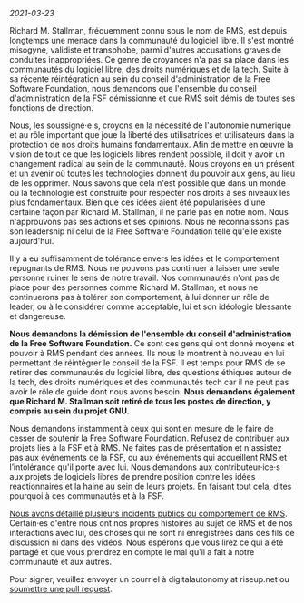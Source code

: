 *2021-03-23*

Richard M. Stallman, fréquemment connu sous le nom de RMS, est depuis longtemps une menace dans la communauté du logiciel libre. Il s'est montré misogyne, validiste et transphobe, parmi d'autres accusations graves de conduites inappropriées. Ce genre de croyances n'a pas sa place dans les communautés du logiciel libre, des droits numériques et de la tech. Suite à sa récente réintégration au sein du conseil d'administration de la Free Software Foundation, nous demandons que l'ensemble du conseil d'administration de la FSF démissionne et que RMS soit démis de toutes ses fonctions de direction.

Nous, les soussigné·e·s, croyons en la nécessité de l'autonomie numérique et au rôle important que joue la liberté des utilisatrices et utilisateurs dans la protection de nos droits humains fondamentaux. Afin de mettre en œuvre la vision de tout ce que les logiciels libres rendent possible, il doit y avoir un changement radical au sein de la communauté. Nous croyons en un présent et un avenir où toutes les technologies donnent du pouvoir aux gens, au lieu de les opprimer. Nous savons que cela n'est possible que dans un monde où la technologie est construite pour respecter nos droits à ses niveaux les plus fondamentaux. Bien que ces idées aient été popularisées d'une certaine façon par Richard M. Stallman, il ne parle pas en notre nom. Nous n'approuvons pas ses actions et ses opinions. Nous ne reconnaissons pas son leadership ni celui de la Free Software Foundation telle qu'elle existe aujourd'hui.

Il y a eu suffisamment de tolérance envers les idées et le comportement répugnants de RMS. Nous ne pouvons pas continuer à laisser une seule personne ruiner le sens de notre travail. Nos communautés n'ont pas de place pour des personnes comme Richard M. Stallman, et nous ne continuerons pas à tolérer son comportement, à lui donner un rôle de leader, ou à le considérer comme acceptable, lui et son idéologie blessante et dangereuse.

**Nous demandons la démission de l'ensemble du conseil d'administration de la Free Software Foundation.** Ce sont ces gens qui ont donné moyens et pouvoir à RMS pendant des années. Ils nous le montrent à nouveau en lui permettant de réintégrer le conseil de la FSF. Il est temps pour RMS de se retirer des communautés du logiciel libre, des questions éthiques autour de la tech, des droits numériques et des communautés tech car il ne peut pas avoir le rôle de guide dont nous avons besoin. **Nous demandons également que Richard M. Stallman soit retiré de tous les postes de direction, y compris au sein du projet GNU.**

Nous demandons instamment à ceux qui sont en mesure de le faire de cesser de soutenir la Free Software Foundation. Refusez de contribuer aux projets liés à la FSF et à RMS. Ne faites pas de présentation et n'assistez pas aux événements de la FSF, ou aux événements qui accueillent RMS et l’intolérance qu'il porte avec lui. Nous demandons aux contributeur·ice·s aux projets de logiciels libres de prendre position contre les idées réactionnaires et la haine au sein de leurs projets. En faisant tout cela, dites pourquoi à ces communautés et à la FSF.

[Nous avons détaillé plusieurs incidents publics du comportement de RMS][1]. Certain·es d'entre nous ont nos propres histoires au sujet de RMS et de nos interactions avec lui, des choses qui ne sont ni enregistrées dans des fils de discussion ni dans des vidéos. Nous espérons que vous lirez ce qui a été partagé et que vous prendrez en compte le mal qu'il a fait à notre communauté et aux autres.

[1]: https://rms-open-letter.github.io/appendix.fr

Pour signer, veuillez envoyer un courriel à digitalautonomy at riseup.net ou [soumettre une pull request](https://github.com/rms-open-letter/rms-open-letter.github.io/pulls).
